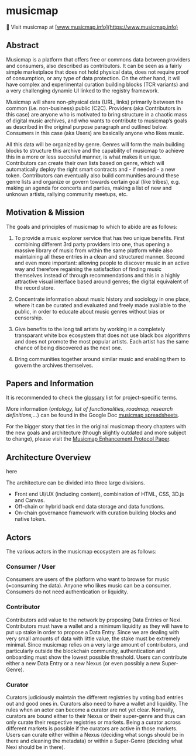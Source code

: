 # musicmap

:musical_score: Visit musicmap at [www.musicmap.info](https://www.musicmap.info)

## Abstract

Musicmap is a platform that offers free or commons data between providers and consumers, also described as contributors. It can be seen as a fairly simple marketplace that does not hold physical data, does not require proof of consumption, or any type of data protection. On the other hand, it will have complex and experimental curation building blocks (TCR variants) and a very challenging dynamic UI linked to the registry framework.

Musicmap will share non-physical data (URL, links) primarily between the common (i.e. non-business) public (C2C). Providers (aka Contributors in this case) are anyone who is motivated to bring structure in a chaotic mass of digital music archives, and who wants to contribute to musicmap’s goals as described in the original purpose paragraph and outlined below. Consumers in this case (aka Users) are basically anyone who likes music.

All this data will be organized by genre. Genres will form the main building blocks to structure this archive and the capability of musicmap to achieve this in a more or less succesful manner, is what makes it unique. Contributors can create their own lists based on genre, which will automatically deploy the right smart contracts and - if needed - a new token. Contributors can eventually also build communities around these genre lists and organize or govern towards certain goal (like tribes), e.g. making an agenda for concerts and parties, making a list of new and unknown artists, rallying community meetups, etc.


## Motivation & Mission

The goals and principles of musicmap to which to abide are as follows:

1. To provide a music explorer service that has two unique benefits. First combining different 3rd party providers into one, thus opening a massive library of music from within the same platform while also maintaining all these entries in a clean and structured manner. Second and even more important: allowing people to discover music in an active way and therefore regaining the satisfaction of finding music themselves instead of through recommendations and this in a highly attractive visual interface based around genres; the digital equivalent of the record store.

2. Concentrate information about music history and sociology in one place, where it can be curated and evaluated and freely made available to the public, in order to educate about music genres without bias or censorship.

3. Give benefits to the long tail artists by working in a completely transparant white box ecosystem that does not use black box algorithms and does not promote the most popular artists. Each artist has the same chance of being discovered as the next one.

4. Bring communities together around similar music and enabling them to govern the archives themselves. 


## Papers and Information

It is recommended to check the [glossary](https://github.com/oceanprotocol/musicmap/wiki/1.-Quick-Musicmap-Glossary) list for project-specific terms.

More information (_ontology, list of functionalities, roadmap, research definitions,..._) can be found in the Google Doc [musicmap spreadsheets](https://docs.google.com/spreadsheets/d/1OYCkgvwwHP_sSMbNA7i0XvSVGFVsgFnAwF-XGv0MTuk/edit?usp=sharing). 

For the bigger story that ties in the original musicmap theory chapters with the new goals and architecture (though slightly outdated and more subject to change), please visit the [Musicmap Enhancement Protocol Paper](https://docs.google.com/document/d/1auYC-DZk3ubqx6F4XqqZi0mJJHT1-oq8v7V2Fqw8-h4/edit?usp=sharing).


## Architecture Overview

<overview graph> here

The architecture can be divided into three large divisions.
* Front end UI/UX (including content), combination of HTML, CSS, 3D.js and Canvas.
* Off-chain or hybrid back end data storage and data functions.
* On-chain governance framework with curation building blocks and native token.


## Actors

The various actors in the musicmap ecosystem are as follows:

### Consumer / User
Consumers are users of the platform who want to browse for music (=consuming the data). Anyone who likes music can be a consumer. Consumers do not need authentication or liquidity.

### Contributor
Contributors add value to the network by proposing Data Entries or Nexi. Contributors must have a wallet and a minimum liquidity as they will have to put up stake in order to propose a Data Entry. Since we are dealing with very small amounts of data with little value, the stake must be extremely minimal. Since musicmap relies on a very large amount of contributors, and particularly outside the blockchain community, authentication and onboarding must show the lowest possible threshold. Users can contribute either a new Data Entry or a new Nexus (or even possibly a new Super-Genre).

### Curator
Curators judiciously maintain the different registries by voting bad entries out and good ones in. Curators also need to have a wallet and liquidity. The rules when an actor can become a curator are not yet clear. Normally, curators are bound either to their Nexus or their super-genre and thus can only curate their respective registries or markets. Being a curator across different markets is possible if the curators are active in those markets. Users can curate either within a Nexus (deciding what songs should be in there and cleaning the metadata) or within a Super-Genre (deciding what Nexi should be in there).
